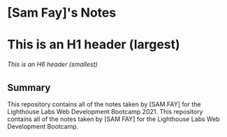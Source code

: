 
# [Sam Fay]'s Notes
# This is an H1 header (largest)
###### This is an H6 header (smallest)

## Summary 

This repository contains all of the notes taken by [SAM FAY] for the Lighthouse Labs Web Development Bootcamp 2021.
This repository contains all of the notes taken by [SAM FAY] for the Lighthouse Labs Web Development Bootcamp.
